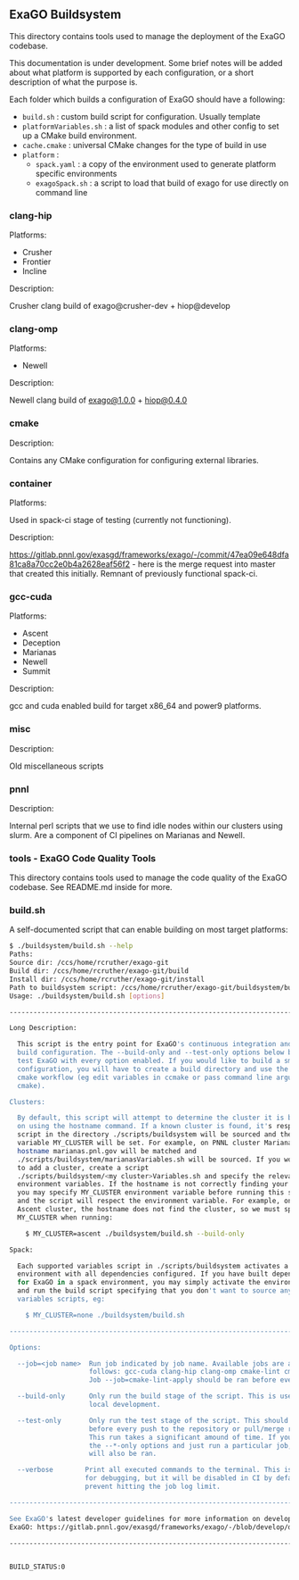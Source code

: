 ## ExaGO Buildsystem 

This directory contains tools used to manage the deployment of the ExaGO codebase.

This documentation is under development. Some brief notes will be added about what platform 
is supported by each configuration, or a short description of what the purpose is.

Each folder which builds a configuration of ExaGO should have a following:
- `build.sh` : custom build script for configuration. Usually template
- `platformVariables.sh` : a list of spack modules and other config to set up a CMake build environment.
- `cache.cmake` : universal CMake changes for the type of build in use
- `platform` :
  - `spack.yaml` : a copy of the environment used to generate platform specific environments
  - `exagoSpack.sh` : a script to load that build of exago for use directly on command line

### clang-hip

Platforms:

- Crusher
- Frontier
- Incline

Description:

Crusher clang build of exago@crusher-dev + hiop@develop

### clang-omp

Platforms:

- Newell

Description:

Newell clang build of exago@1.0.0 + hiop@0.4.0

### cmake

Description:

Contains any CMake configuration for configuring external libraries.

### container

Platforms:

Used in spack-ci stage of testing (currently not functioning).

Description:

https://gitlab.pnnl.gov/exasgd/frameworks/exago/-/commit/47ea09e648dfa81ca8a70cc2e0b4a2628eaf56f2 - here is the merge request into master that created this initially. Remnant of previously functional spack-ci.

### gcc-cuda

Platforms:
- Ascent
- Deception
- Marianas
- Newell
- Summit

Description:

gcc and cuda enabled build for target x86_64 and power9 platforms.

### misc

Description:

Old miscellaneous scripts

### pnnl

Description:

Internal perl scripts that we use to find idle nodes within our clusters using slurm. Are a component of CI pipelines on Marianas and Newell.

### tools - ExaGO Code Quality Tools

This directory contains tools used to manage the code quality of the ExaGO codebase. See README.md inside for more.

### build.sh

A self-documented script that can enable building on most target platforms:

```bash
$ ./buildsystem/build.sh --help
Paths:
Source dir: /ccs/home/rcruther/exago-git
Build dir: /ccs/home/rcruther/exago-git/build
Install dir: /ccs/home/rcruther/exago-git/install
Path to buildsystem script: /ccs/home/rcruther/exago-git/buildsystem/build.sh
Usage: ./buildsystem/build.sh [options]

--------------------------------------------------------------------------------

Long Description:

  This script is the entry point for ExaGO's continuous integration and default
  build configuration. The --build-only and --test-only options below build and
  test ExaGO with every option enabled. If you would like to build a smaller
  configuration, you will have to create a build directory and use the usual
  cmake workflow (eg edit variables in ccmake or pass command line arguments to
  cmake).

Clusters:

  By default, this script will attempt to determine the cluster it is being ran
  on using the hostname command. If a known cluster is found, it's respective
  script in the directory ./scripts/buildsystem will be sourced and the
  variable MY_CLUSTER will be set. For example, on PNNL cluster Marianas,
  hostname marianas.pnl.gov will be matched and
  ./scripts/buildsystem/marianasVariables.sh will be sourced. If you would like
  to add a cluster, create a script
  ./scripts/buildsystem/<my cluster>Variables.sh and specify the relevant
  environment variables. If the hostname is not correctly finding your cluster,
  you may specify MY_CLUSTER environment variable before running this script
  and the script will respect the environment variable. For example, on ORNL
  Ascent cluster, the hostname does not find the cluster, so we must specify
  MY_CLUSTER when running:

    $ MY_CLUSTER=ascent ./buildsystem/build.sh --build-only

Spack:

  Each supported variables script in ./scripts/buildsystem activates a spack
  environment with all dependencies configured. If you have built dependencies
  for ExaGO in a spack environment, you may simply activate the environment
  and run the build script specifying that you don't want to source any
  variables scripts, eg:

    $ MY_CLUSTER=none ./buildsystem/build.sh

--------------------------------------------------------------------------------

Options:

  --job=<job name>  Run job indicated by job name. Available jobs are as
                    follows: gcc-cuda clang-hip clang-omp cmake-lint cmake-lint-apply.
                    Job --job=cmake-lint-apply should be ran before every push.

  --build-only      Only run the build stage of the script. This is useful for
                    local development.

  --test-only       Only run the test stage of the script. This should be ran
                    before every push to the repository or pull/merge request.
                    This run takes a significant amound of time. If you omit
                    the --*-only options and just run a particular job, tests
                    will also be ran.

  --verbose        Print all executed commands to the terminal. This is useful
                   for debugging, but it will be disabled in CI by default to
                   prevent hitting the job log limit.

--------------------------------------------------------------------------------

See ExaGO's latest developer guidelines for more information on developing
ExaGO: https://gitlab.pnnl.gov/exasgd/frameworks/exago/-/blob/develop/docs/DeveloperGuidelines.md

--------------------------------------------------------------------------------


BUILD_STATUS:0
```
